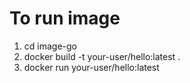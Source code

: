 # To run image

1. cd image-go
2. docker build -t your-user/hello:latest .
3.  docker run your-user/hello:latest
